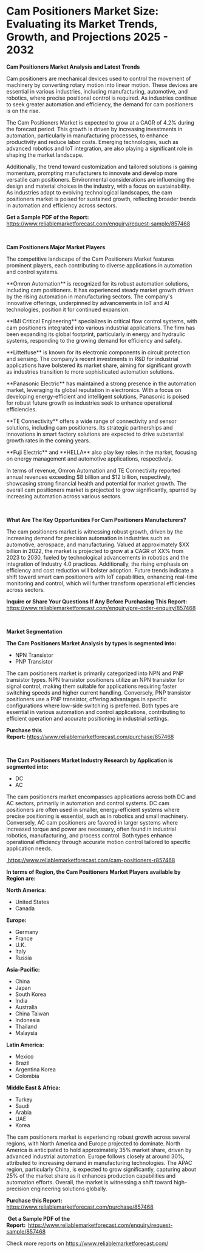 <p><h1>Cam Positioners Market Size: Evaluating its Market Trends, Growth, and Projections 2025 - 2032</h1></p><p><strong>Cam Positioners Market Analysis and Latest Trends</strong></p>
<p><p>Cam positioners are mechanical devices used to control the movement of machinery by converting rotary motion into linear motion. These devices are essential in various industries, including manufacturing, automotive, and robotics, where precise positional control is required. As industries continue to seek greater automation and efficiency, the demand for cam positioners is on the rise.</p><p>The Cam Positioners Market is expected to grow at a CAGR of 4.2% during the forecast period. This growth is driven by increasing investments in automation, particularly in manufacturing processes, to enhance productivity and reduce labor costs. Emerging technologies, such as advanced robotics and IoT integration, are also playing a significant role in shaping the market landscape.</p><p>Additionally, the trend toward customization and tailored solutions is gaining momentum, prompting manufacturers to innovate and develop more versatile cam positioners. Environmental considerations are influencing the design and material choices in the industry, with a focus on sustainability. As industries adapt to evolving technological landscapes, the cam positioners market is poised for sustained growth, reflecting broader trends in automation and efficiency across sectors.</p></p>
<p><strong>Get a Sample PDF of the Report:&nbsp;</strong> <a href="https://www.reliablemarketforecast.com/enquiry/request-sample/857468?utm_campaign=2947&utm_medium=2&utm_source=Github&utm_content=ia&utm_term=09042025&utm_id=cam-positioners">https://www.reliablemarketforecast.com/enquiry/request-sample/857468</a></p>
<p>&nbsp;</p>
<p><strong>Cam Positioners Major Market Players</strong></p>
<p><p>The competitive landscape of the Cam Positioners Market features prominent players, each contributing to diverse applications in automation and control systems. </p><p>**Omron Automation** is recognized for its robust automation solutions, including cam positioners. It has experienced steady market growth driven by the rising automation in manufacturing sectors. The company's innovative offerings, underpinned by advancements in IoT and AI technologies, position it for continued expansion.</p><p>**IMI Critical Engineering** specializes in critical flow control systems, with cam positioners integrated into various industrial applications. The firm has been expanding its global footprint, particularly in energy and hydraulic systems, responding to the growing demand for efficiency and safety. </p><p>**Littelfuse** is known for its electronic components in circuit protection and sensing. The company’s recent investments in R&D for industrial applications have bolstered its market share, aiming for significant growth as industries transition to more sophisticated automation solutions.</p><p>**Panasonic Electric** has maintained a strong presence in the automation market, leveraging its global reputation in electronics. With a focus on developing energy-efficient and intelligent solutions, Panasonic is poised for robust future growth as industries seek to enhance operational efficiencies.</p><p>**TE Connectivity** offers a wide range of connectivity and sensor solutions, including cam positioners. Its strategic partnerships and innovations in smart factory solutions are expected to drive substantial growth rates in the coming years.</p><p>**Fuji Electric** and **HELLA** also play key roles in the market, focusing on energy management and automotive applications, respectively. </p><p>In terms of revenue, Omron Automation and TE Connectivity reported annual revenues exceeding $8 billion and $12 billion, respectively, showcasing strong financial health and potential for market growth. The overall cam positioners market is projected to grow significantly, spurred by increasing automation across various sectors.</p></p>
<p>&nbsp;</p>
<p><strong>What Are The Key Opportunities For Cam Positioners Manufacturers?</strong></p>
<p><p>The cam positioners market is witnessing robust growth, driven by the increasing demand for precision automation in industries such as automotive, aerospace, and manufacturing. Valued at approximately $XX billion in 2022, the market is projected to grow at a CAGR of XX% from 2023 to 2030, fueled by technological advancements in robotics and the integration of Industry 4.0 practices. Additionally, the rising emphasis on efficiency and cost reduction will bolster adoption. Future trends indicate a shift toward smart cam positioners with IoT capabilities, enhancing real-time monitoring and control, which will further transform operational efficiencies across sectors.</p></p>
<p><strong>Inquire or Share Your Questions If Any Before Purchasing This Report:</strong> <a href="https://www.reliablemarketforecast.com/enquiry/pre-order-enquiry/857468?utm_campaign=2947&utm_medium=2&utm_source=Github&utm_content=ia&utm_term=09042025&utm_id=cam-positioners">https://www.reliablemarketforecast.com/enquiry/pre-order-enquiry/857468</a></p>
<p>&nbsp;</p>
<p><strong>Market Segmentation</strong></p>
<p><strong>The Cam Positioners Market Analysis by types is segmented into:</strong></p>
<p><ul><li>NPN Transistor</li><li>PNP Transistor</li></ul></p>
<p><p>The cam positioners market is primarily categorized into NPN and PNP transistor types. NPN transistor positioners utilize an NPN transistor for signal control, making them suitable for applications requiring faster switching speeds and higher current handling. Conversely, PNP transistor positioners use a PNP transistor, offering advantages in specific configurations where low-side switching is preferred. Both types are essential in various automation and control applications, contributing to efficient operation and accurate positioning in industrial settings.</p></p>
<p><strong>Purchase this Report:&nbsp;</strong><a href="https://www.reliablemarketforecast.com/purchase/857468?utm_campaign=2947&utm_medium=2&utm_source=Github&utm_content=ia&utm_term=09042025&utm_id=cam-positioners">https://www.reliablemarketforecast.com/purchase/857468</a></p>
<p>&nbsp;</p>
<p><strong>The Cam Positioners Market Industry Research by Application is segmented into:</strong></p>
<p><ul><li>DC</li><li>AC</li></ul></p>
<p><p>The cam positioners market encompasses applications across both DC and AC sectors, primarily in automation and control systems. DC cam positioners are often used in smaller, energy-efficient systems where precise positioning is essential, such as in robotics and small machinery. Conversely, AC cam positioners are favored in larger systems where increased torque and power are necessary, often found in industrial robotics, manufacturing, and process control. Both types enhance operational efficiency through accurate motion control tailored to specific application needs.</p></p>
<p><a href="https://www.reliablemarketforecast.com/cam-positioners-r857468?utm_campaign=2947&utm_medium=2&utm_source=Github&utm_content=ia&utm_term=09042025&utm_id=cam-positioners">&nbsp;https://www.reliablemarketforecast.com/cam-positioners-r857468</a></p>
<p><strong>In terms of Region, the Cam Positioners Market Players available by Region are:</strong></p>
<p>
    <p> <strong> North America: </strong>
        <ul>
            <li>United States</li>
            <li>Canada</li>
        </ul>
        </p> 
    <p> <strong> Europe: </strong>
        <ul>
            <li>Germany</li>
            <li>France</li>
            <li>U.K.</li>
            <li>Italy</li>
            <li>Russia</li>
        </ul>
        </p> 
    <p> <strong> Asia-Pacific: </strong>
        <ul>
            <li>China</li>
            <li>Japan</li>
            <li>South Korea</li>
            <li>India</li>
            <li>Australia</li>
            <li>China Taiwan</li>
            <li>Indonesia</li>
            <li>Thailand</li>
            <li>Malaysia</li>
        </ul>
        </p> 
    <p> <strong> Latin America: </strong>
        <ul>
            <li>Mexico</li>
            <li>Brazil</li>
            <li>Argentina Korea</li>
            <li>Colombia</li>
        </ul>
        </p> 
    <p> <strong> Middle East & Africa: </strong>
        <ul>
            <li>Turkey</li>
            <li>Saudi</li>
            <li>Arabia</li>
            <li>UAE</li>
            <li>Korea</li>
        </ul>
    </p>
    </p>
<p><p>The cam positioners market is experiencing robust growth across several regions, with North America and Europe projected to dominate. North America is anticipated to hold approximately 35% market share, driven by advanced industrial automation. Europe follows closely at around 30%, attributed to increasing demand in manufacturing technologies. The APAC region, particularly China, is expected to grow significantly, capturing about 25% of the market share as it enhances production capabilities and automation efforts. Overall, the market is witnessing a shift toward high-precision engineering solutions globally.</p></p>
<p><strong>Purchase this Report: </strong><a href="https://www.reliablemarketforecast.com/purchase/857468?utm_campaign=2947&utm_medium=2&utm_source=Github&utm_content=ia&utm_term=09042025&utm_id=cam-positioners">https://www.reliablemarketforecast.com/purchase/857468</a></p>
<p>&nbsp;<strong>Get a Sample PDF of the Report:&nbsp;&nbsp;</strong><a href="https://www.reliablemarketforecast.com/enquiry/request-sample/857468?utm_campaign=2947&utm_medium=2&utm_source=Github&utm_content=ia&utm_term=09042025&utm_id=cam-positioners">https://www.reliablemarketforecast.com/enquiry/request-sample/857468</a></p>
<p><strong></strong></p>
<p>Check more reports on <a href="https://www.reliablemarketforecast.com/?utm_campaign=2947&utm_medium=2&utm_source=Github&utm_content=ia&utm_term=09042025&utm_id=cam-positioners">https://www.reliablemarketforecast.com/</a></p>